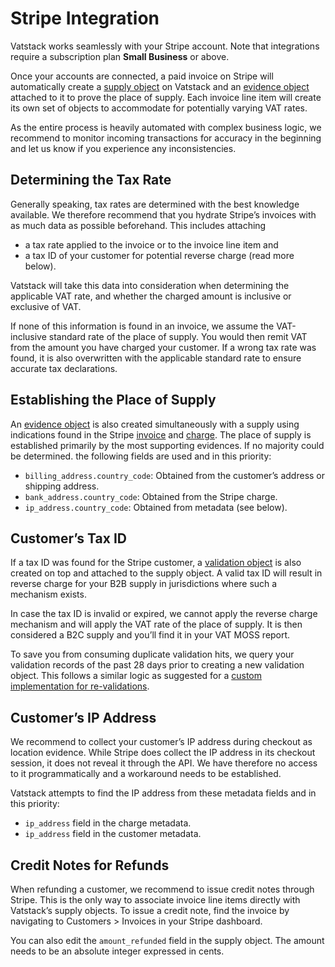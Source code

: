 # Stripe Integration

Vatstack works seamlessly with your Stripe account. Note that integrations require a subscription plan **Small Business** or above.

Once your accounts are connected, a paid invoice on Stripe will automatically create a [supply object](https://vatstack.com/docs/supplies) on Vatstack and an [evidence object](https://vatstack.com/docs/evidences) attached to it to prove the place of supply. Each invoice line item will create its own set of objects to accommodate for potentially varying VAT rates.

As the entire process is heavily automated with complex business logic, we recommend to monitor incoming transactions for accuracy in the beginning and let us know if you experience any inconsistencies.

## Determining the Tax Rate

Generally speaking, tax rates are determined with the best knowledge available. We therefore recommend that you hydrate Stripe’s invoices with as much data as possible beforehand. This includes attaching

- a tax rate applied to the invoice or to the invoice line item and
- a tax ID of your customer for potential reverse charge (read more below).

Vatstack will take this data into consideration when determining the applicable VAT rate, and whether the charged amount is inclusive or exclusive of VAT.

If none of this information is found in an invoice, we assume the VAT-inclusive standard rate of the place of supply. You would then remit VAT from the amount you have charged your customer. If a wrong tax rate was found, it is also overwritten with the applicable standard rate to ensure accurate tax declarations.

## Establishing the Place of Supply

An [evidence object](https://vatstack.com/docs/evidences) is also created simultaneously with a supply using indications found in the Stripe [invoice](https://stripe.com/docs/api/invoices) and [charge](https://stripe.com/docs/api/charges). The place of supply is established primarily by the most supporting evidences. If no majority could be determined. the following fields are used and in this priority:

- `billing_address.country_code`: Obtained from the customer’s address or shipping address.
- `bank_address.country_code`: Obtained from the Stripe charge.
- `ip_address.country_code`: Obtained from metadata (see below).

## Customer’s Tax ID

If a tax ID was found for the Stripe customer, a [validation object](https://vatstack.com/docs/validations) is also created on top and attached to the supply object. A valid tax ID will result in reverse charge for your B2B supply in jurisdictions where such a mechanism exists.

In case the tax ID is invalid or expired, we cannot apply the reverse charge mechanism and will apply the VAT rate of the place of supply. It is then considered a B2C supply and you’ll find it in your VAT MOSS report.

To save you from consuming duplicate validation hits, we query your validation records of the past 28 days prior to creating a new validation object. This follows a similar logic as suggested for a [custom implementation for re-validations](https://vatstack.com/articles/how-to-automate-vat-number-checks-before-invoice-charges).

## Customer’s IP Address

We recommend to collect your customer’s IP address during checkout as location evidence. While Stripe does collect the IP address in its checkout session, it does not reveal it through the API. We have therefore no access to it programmatically and a workaround needs to be established.

Vatstack attempts to find the IP address from these metadata fields and in this priority:

- `ip_address` field in the charge metadata.
- `ip_address` field in the customer metadata.

## Credit Notes for Refunds

When refunding a customer, we recommend to issue credit notes through Stripe. This is the only way to associate invoice line items directly with Vatstack’s supply objects. To issue a credit note, find the invoice by navigating to Customers > Invoices in your Stripe dashboard.

You can also edit the `amount_refunded` field in the supply object. The amount needs to be an absolute integer expressed in cents.
